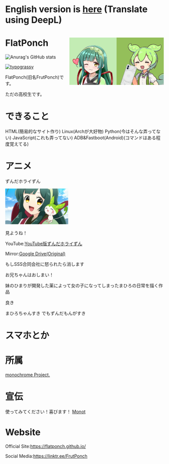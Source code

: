 # English version is [here](https://www.youtube.com/watch?v=DjGhj1wUBd4) (Translate using DeepL)

# FlatPonch <img src="https://raw.githubusercontent.com/FlatPonch/FlatPonch/main/images/zundamon.png" align="right" width="150"><img src="https://raw.githubusercontent.com/FlatPonch/FlatPonch/main/images/zunko.png" align="right" width="150">

![Anurag's GitHub stats](https://github-readme-stats.vercel.app/api?username=flatponch&theme=dark&show_icons=true)

[![typograssy](https://typograssy.deno.dev/api?text=FlatPonch%20Kun%20Dayo)](https://github.com/kawarimidoll/typograssy)

FlatPonch(旧名FrutPonch)です。

ただの高校生です。

# できること
HTML(簡易的なサイト作り)
Linux(Archが大好物)
Python(今はそんな弄ってない)
JavaScript(これも弄ってない)
ADB&Fastboot(Android)(コマンドはある程度覚えてる)

# アニメ
ずんだホライずん

<img src="https://raw.githubusercontent.com/FlatPonch/FlatPonch/main/images/kabegamitoka/zunko to zundamon.png" width="200">

見ようね！

YouTube:[YouTube版ずんだホライずん](https://www.youtube.com/watch?v=DjGhj1wUBd4)

Mirror:[Google Drive(Original)](https://drive.google.com/file/d/16EvJ_hg4UZf0iTJWANoZaflPCy5jRiy_/view?usp=share_link)

もしSSS合同会社に怒られたら消します

お兄ちゃんはおしまい！

妹のひまりが開発した薬によって女の子になってしまったまひろの日常を描く作品

良き

まひろちゃんすき
でもずんだもんがすき

# スマホとか

# 所属
[monochrome Project.](https://github.com/mncrp)

# 宣伝
使ってみてください！喜びます！
[Monot](https://mncrp.github.io/project/monot)

# Website
Official Site:https://flatponch.github.io/

Social Media:https://linktr.ee/FrutPonch

<!--
FlatPonch(旧名FrutPonch)について
上に書いてあるだろ

歴史:

- 2008年1月16日 俺が生まれる
- ちっちゃいころに机の角に右眉毛を擦る　それ以来眉毛が生えてこなくなった
- 2015年にWiiUを買ってもらってスプラにはまった
- 2017年にSwitchを買ってもらって(発売した年に買ったので入手に苦戦した)スプラ2にはまった
- 何年くらいかわからないけど初めてPCを買ってもらった(DELL製)　今はたまに使ってる(最初はWindows 10が入ってたけど今はWindows 11)
- 2020年に中学に入学
- 2021年ぐらいに小林さんちのメイドラゴンにはまるのと新しくPCを買ってもらった　この頃からロリコンになる
- 2022年後半ぐらいにずんだもんが自分の中でだれも超えられない推しになった　あと念願のNothing phone (1)とear (stick)を買った
- 現在はガジェ界隈にいながらソフトウェアとウェブサイト開発、動画編集してYouTubeなどに動画を投稿している　ゲームもしている(主にVRとRoblox)

隠れずんだもんなのだ
-->
